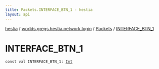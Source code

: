 ```yaml
---
title: Packets.INTERFACE_BTN_1 - hestia
layout: api
---
```


<div class='api-docs-breadcrumbs'><a href="../../index.html">hestia</a> / <a href="../index.html">worlds.gregs.hestia.network.login</a> / <a href="index.html">Packets</a> / <a href="./-i-n-t-e-r-f-a-c-e_-b-t-n_1.html">INTERFACE_BTN_1</a></div>

# INTERFACE_BTN_1

<div class="signature"><code><span class="keyword">const</span> <span class="keyword">val </span><span class="identifier">INTERFACE_BTN_1</span><span class="symbol">: </span><a href="https://kotlinlang.org/api/latest/jvm/stdlib/kotlin/-int/index.html"><span class="identifier">Int</span></a></code></div>
